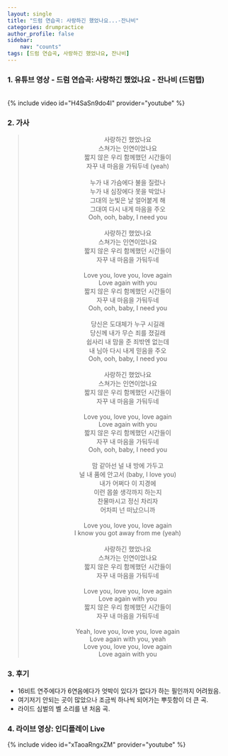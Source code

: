 ```yaml
---
layout: single
title: "드럼 연습곡: 사랑하긴 했었나요...-잔나비"
categories: drumpractice
author_profile: false
sidebar:
    nav: "counts"
tags: [드럼 연습곡, 사랑하긴 했었나요, 잔나비]
---
```


### 1. 유튜브 영상 - 드럼 연습곡: 사랑하긴 했었나요 - 잔나비 (드럼탭)
<br/>
{% include video id="H4SaSn9do4I" provider="youtube" %}

### 2. 가사
> <center>사랑하긴 했었나요<br/>스쳐가는 인연이었나요<br/>짧지 않은 우리 함께했던 시간들이<br/>자꾸 내 마음을 가둬두네 (yeah)<br/><br/>누가 내 가슴에다 불을 질렀나<br/>누가 내 심장에다 못을 박았나<br/>그대의 눈빛은 날 얼어붙게 해<br/>그대여 다시 내게 마음을 주오<br/>Ooh, ooh, baby, I need you<br/><br/>사랑하긴 했었나요<br/>스쳐가는 인연이었나요<br/>짧지 않은 우리 함께했던 시간들이<br/>자꾸 내 마음을 가둬두네<br/><br/>Love you, love you, love again<br/>Love again with you<br/>짧지 않은 우리 함께했던 시간들이<br/>자꾸 내 마음을 가둬두네<br/>Ooh, ooh, baby, I need you<br/><br/>당신은 도대체가 누구 시길래<br/>당신께 내가 무슨 죄를 졌길래<br/>쉽사리 내 맘을 준 죄밖엔 없는데<br/>내 님아 다시 내게 믿음을 주오<br/>Ooh, ooh, baby, I need you<br/><br/>사랑하긴 했었나요<br/>스쳐가는 인연이었나요<br/>짧지 않은 우리 함께했던 시간들이<br/>자꾸 내 마음을 가둬두네<br/><br/>Love you, love you, love again<br/>Love again with you<br/>짧지 않은 우리 함께했던 시간들이<br/>자꾸 내 마음을 가둬두네<br/>Ooh, ooh, baby, I need you<br/><br/>맘 같아선 널 내 방에 가두고<br/>널 내 품에 안고서 (baby, I love you)<br/>내가 어쩌다 이 지경에<br/>이런 몹쓸 생각까지 하는지<br/>찬물마시고 정신 차리자<br/>  어차피 넌 떠났으니까<br/><br/>Love you, love you, love again<br/>I know you got away from me (yeah)<br/><br/>사랑하긴 했었나요<br/>스쳐가는 인연이었나요<br/>짧지 않은 우리 함께했던 시간들이<br/>자꾸 내 마음을 가둬두네<br/><br/>Love you, love you, love again<br/>Love again with you<br/>짧지 않은 우리 함께했던 시간들이<br/>자꾸 내 마음을 가둬두네<br/><br/>Yeah, love you, love you, love again<br/>Love again with you, yeah<br/>Love you, love you, love again<br/>Love again with you</center>

### 3. 후기
* 16비트 연주에다가 6연음에다가 엇박이 있다가 없다가 하는 필인까지 어려웠음.
* 여기저기 안되는 곳이 많았으나 조금씩 하나씩 되어가는 뿌듯함이 더 큰 곡.
* 라이드 심벌의 벨 소리를 낸 처음 곡.

### 4. 라이브 영상: 인디플레이 Live
{% include video id="xTaoaRngxZM" provider="youtube" %}